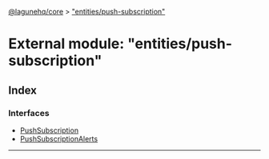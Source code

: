 [@lagunehq/core](../README.md) > ["entities/push-subscription"](../modules/_entities_push_subscription_.md)

# External module: "entities/push-subscription"

## Index

### Interfaces

* [PushSubscription](../interfaces/_entities_push_subscription_.pushsubscription.md)
* [PushSubscriptionAlerts](../interfaces/_entities_push_subscription_.pushsubscriptionalerts.md)

---

